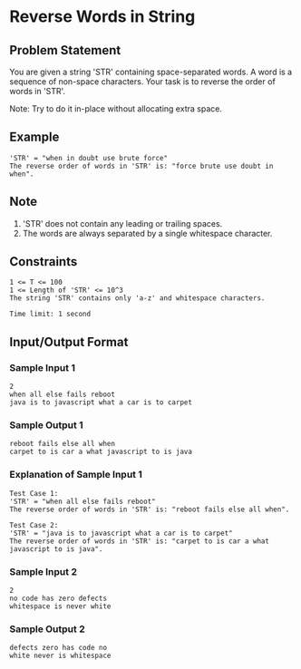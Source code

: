 # Reverse Words in String

## Problem Statement

You are given a string 'STR' containing space-separated words. A word is a sequence of non-space characters. Your task is to reverse the order of words in 'STR'.

Note: Try to do it in-place without allocating extra space.

## Example

```
'STR' = "when in doubt use brute force"
The reverse order of words in 'STR' is: "force brute use doubt in when".
```

## Note

1. 'STR' does not contain any leading or trailing spaces.
2. The words are always separated by a single whitespace character.

## Constraints

```
1 <= T <= 100
1 <= Length of 'STR' <= 10^3
The string 'STR' contains only 'a-z' and whitespace characters.

Time limit: 1 second
```

## Input/Output Format

### Sample Input 1

```
2
when all else fails reboot
java is to javascript what a car is to carpet
```

### Sample Output 1

```
reboot fails else all when
carpet to is car a what javascript to is java
```

### Explanation of Sample Input 1

```
Test Case 1:
'STR' = "when all else fails reboot"
The reverse order of words in 'STR' is: "reboot fails else all when".

Test Case 2:
'STR' = "java is to javascript what a car is to carpet"
The reverse order of words in 'STR' is: "carpet to is car a what javascript to is java".
```

### Sample Input 2

```
2
no code has zero defects
whitespace is never white
```

### Sample Output 2

```
defects zero has code no
white never is whitespace
```